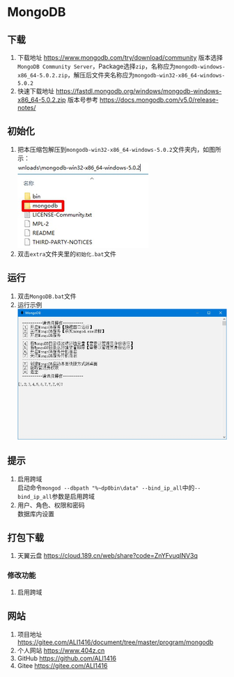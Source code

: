 # MongoDB

## 下载

1. 下载地址 <https://www.mongodb.com/try/download/community> 版本选择`MongoDB Community Server`，Package选择`zip`，名称应为`mongodb-windows-x86_64-5.0.2.zip`，解压后文件夹名称应为`mongodb-win32-x86_64-windows-5.0.2`
2. 快速下载地址 <https://fastdl.mongodb.org/windows/mongodb-windows-x86_64-5.0.2.zip> 版本号参考 <https://docs.mongodb.com/v5.0/release-notes/>

## 初始化

1. 把本压缩包解压到`mongodb-win32-x86_64-windows-5.0.2`文件夹内，如图所示：  
![初始化示例](img/初始化示例.jpg)
2. 双击`extra`文件夹里的`初始化.bat`文件

## 运行

1. 双击`MongoDB.bat`文件
2. 运行示例  
![运行示例](img/运行示例.jpg)

## 提示

1. 启用跨域  
   启动命令`mongod --dbpath "%~dp0bin\data" --bind_ip_all`中的`--bind_ip_all`参数是启用跨域
2. 用户、角色、权限和密码  
   数据库内设置

## 打包下载

1. 天翼云盘 <https://cloud.189.cn/web/share?code=ZnYFvuqINV3q>

### 修改功能

1. 启用跨域

## 网站

1. 项目地址 <https://gitee.com/ALI1416/document/tree/master/program/mongodb>
2. 个人网站 <https://www.404z.cn>
3. GitHub <https://github.com/ALI1416>
4. Gitee <https://gitee.com/ALI1416>
